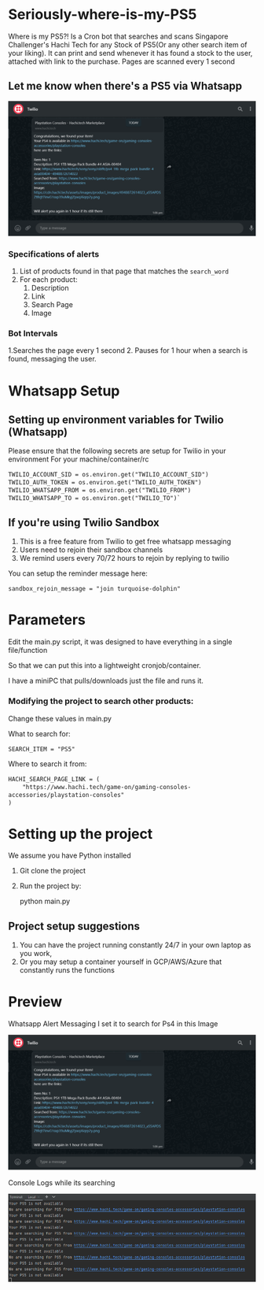 # Seriously-where-is-my-PS5
Where is my PS5?! Is a Cron bot that searches and scans Singapore Challenger's Hachi Tech for any Stock of PS5(Or any other search item of your liking). It can print and send whenever it has found a stock to the user, attached with link to the purchase. Pages are scanned every 1 second

## Let me know when there's a PS5 via Whatsapp
![](public/img.png)
### Specifications of alerts
1. List of products found in that page that matches the `search_word`
2. For each product:
   1. Description
   2. Link
   3. Search Page
   4. Image


### Bot Intervals
1.Searches the page every 1 second
2. Pauses for 1 hour when a search is found, messaging the user.

# Whatsapp Setup
## Setting up environment variables for Twilio (Whatsapp)
Please ensure that the following secrets are setup for Twilio in your environment
For your machine/container/rc

    TWILIO_ACCOUNT_SID = os.environ.get("TWILIO_ACCOUNT_SID")
    TWILIO_AUTH_TOKEN = os.environ.get("TWILIO_AUTH_TOKEN")
    TWILIO_WHATSAPP_FROM = os.environ.get("TWILIO_FROM")
    TWILIO_WHATSAPP_TO = os.environ.get("TWILIO_TO")`

## If you're using Twilio Sandbox
1. This is a free feature from Twilio to get free whatsapp messaging
2. Users need to rejoin their sandbox channels
3. We remind users every 70/72 hours to rejoin by replying to twilio

You can setup the reminder message here:

    sandbox_rejoin_message = "join turquoise-dolphin"


# Parameters
Edit the main.py script, it was designed to have everything in a single file/function

So that we can put this into a lightweight cronjob/container.

I have a miniPC that pulls/downloads just the file and runs it.

### Modifying the project to search other products:
Change these values in main.py

What to search for:

    SEARCH_ITEM = "PS5"

Where to search it from:

    HACHI_SEARCH_PAGE_LINK = (
        "https://www.hachi.tech/game-on/gaming-consoles-accessories/playstation-consoles"
    )


# Setting up the project

We assume you have Python installed

1. Git clone the project
2. Run the project by:


    python main.py



## Project setup suggestions
1. You can have the project running constantly 24/7 in your own laptop as you work,
2. Or you may setup a container yourself in GCP/AWS/Azure that constantly runs the functions


# Preview

Whatsapp Alert Messaging
I set it to search for Ps4 in this Image

![](public/img.png)

Console Logs while its searching

![](public/img_1.png)